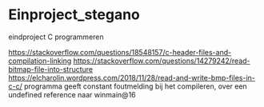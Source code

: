 # Einproject_stegano
eindproject C programmeren

https://stackoverflow.com/questions/18548157/c-header-files-and-compilation-linking
https://stackoverflow.com/questions/14279242/read-bitmap-file-into-structure
https://elcharolin.wordpress.com/2018/11/28/read-and-write-bmp-files-in-c-c/
programma geeft constant foutmelding bij het compileren, over een undefined reference naar winmain@16

